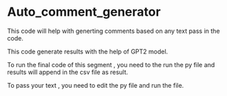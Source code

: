 # Auto_comment_generator

This code will help with generting comments based on any text pass in the code.

This code generate results with the help of GPT2 model.

To run the final code of this segment , you need to the run the py file and results will append in the csv file as result.

To pass your text , you need to edit the py file and run the file.
